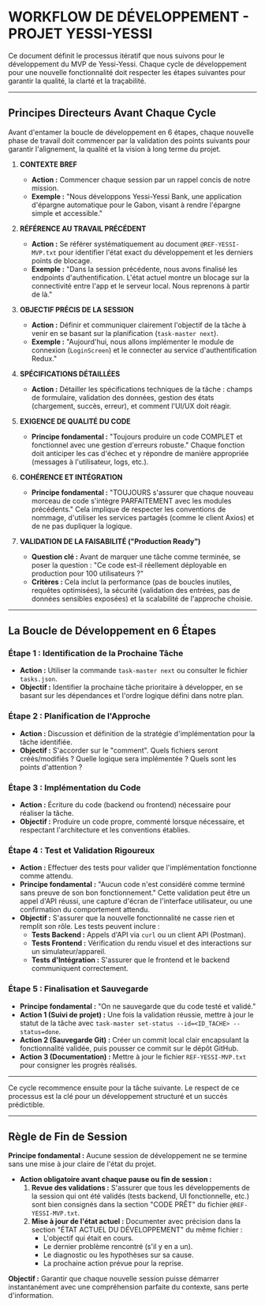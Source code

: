 # WORKFLOW DE DÉVELOPPEMENT - PROJET YESSI-YESSI

Ce document définit le processus itératif que nous suivons pour le développement du MVP de Yessi-Yessi. Chaque cycle de développement pour une nouvelle fonctionnalité doit respecter les étapes suivantes pour garantir la qualité, la clarté et la traçabilité.

---

## Principes Directeurs Avant Chaque Cycle

Avant d'entamer la boucle de développement en 6 étapes, chaque nouvelle phase de travail doit commencer par la validation des points suivants pour garantir l'alignement, la qualité et la vision à long terme du projet.

1.  **CONTEXTE BREF**

    - **Action :** Commencer chaque session par un rappel concis de notre mission.
    - **Exemple :** "Nous développons Yessi-Yessi Bank, une application d'épargne automatique pour le Gabon, visant à rendre l'épargne simple et accessible."

2.  **RÉFÉRENCE AU TRAVAIL PRÉCÉDENT**

    - **Action :** Se référer systématiquement au document `@REF-YESSI-MVP.txt` pour identifier l'état exact du développement et les derniers points de blocage.
    - **Exemple :** "Dans la session précédente, nous avons finalisé les endpoints d'authentification. L'état actuel montre un blocage sur la connectivité entre l'app et le serveur local. Nous reprenons à partir de là."

3.  **OBJECTIF PRÉCIS DE LA SESSION**

    - **Action :** Définir et communiquer clairement l'objectif de la tâche à venir en se basant sur la planification (`task-master next`).
    - **Exemple :** "Aujourd'hui, nous allons implémenter le module de connexion (`LoginScreen`) et le connecter au service d'authentification Redux."

4.  **SPÉCIFICATIONS DÉTAILLÉES**

    - **Action :** Détailler les spécifications techniques de la tâche : champs de formulaire, validation des données, gestion des états (chargement, succès, erreur), et comment l'UI/UX doit réagir.

5.  **EXIGENCE DE QUALITÉ DU CODE**

    - **Principe fondamental :** "Toujours produire un code COMPLET et fonctionnel avec une gestion d'erreurs robuste." Chaque fonction doit anticiper les cas d'échec et y répondre de manière appropriée (messages à l'utilisateur, logs, etc.).

6.  **COHÉRENCE ET INTÉGRATION**

    - **Principe fondamental :** "TOUJOURS s'assurer que chaque nouveau morceau de code s'intègre PARFAITEMENT avec les modules précédents." Cela implique de respecter les conventions de nommage, d'utiliser les services partagés (comme le client Axios) et de ne pas dupliquer la logique.

7.  **VALIDATION DE LA FAISABILITÉ ("Production Ready")**
    - **Question clé :** Avant de marquer une tâche comme terminée, se poser la question : "Ce code est-il réellement déployable en production pour 100 utilisateurs ?"
    - **Critères :** Cela inclut la performance (pas de boucles inutiles, requêtes optimisées), la sécurité (validation des entrées, pas de données sensibles exposées) et la scalabilité de l'approche choisie.

---

## La Boucle de Développement en 6 Étapes

### Étape 1 : Identification de la Prochaine Tâche

- **Action :** Utiliser la commande `task-master next` ou consulter le fichier `tasks.json`.
- **Objectif :** Identifier la prochaine tâche prioritaire à développer, en se basant sur les dépendances et l'ordre logique défini dans notre plan.

### Étape 2 : Planification de l'Approche

- **Action :** Discussion et définition de la stratégie d'implémentation pour la tâche identifiée.
- **Objectif :** S'accorder sur le "comment". Quels fichiers seront créés/modifiés ? Quelle logique sera implémentée ? Quels sont les points d'attention ?

### Étape 3 : Implémentation du Code

- **Action :** Écriture du code (backend ou frontend) nécessaire pour réaliser la tâche.
- **Objectif :** Produire un code propre, commenté lorsque nécessaire, et respectant l'architecture et les conventions établies.

### Étape 4 : Test et Validation Rigoureux

- **Action :** Effectuer des tests pour valider que l'implémentation fonctionne comme attendu.
- **Principe fondamental :** "Aucun code n'est considéré comme terminé sans preuve de son bon fonctionnement." Cette validation peut être un appel d'API réussi, une capture d'écran de l'interface utilisateur, ou une confirmation du comportement attendu.
- **Objectif :** S'assurer que la nouvelle fonctionnalité ne casse rien et remplit son rôle. Les tests peuvent inclure :
  - **Tests Backend :** Appels d'API via `curl` ou un client API (Postman).
  - **Tests Frontend :** Vérification du rendu visuel et des interactions sur un simulateur/appareil.
  - **Tests d'Intégration :** S'assurer que le frontend et le backend communiquent correctement.

### Étape 5 : Finalisation et Sauvegarde

- **Principe fondamental :** "On ne sauvegarde que du code testé et validé."
- **Action 1 (Suivi de projet) :** Une fois la validation réussie, mettre à jour le statut de la tâche avec `task-master set-status --id=<ID_TACHE> --status=done`.
- **Action 2 (Sauvegarde Git) :** Créer un commit local clair encapsulant la fonctionnalité validée, puis pousser ce commit sur le dépôt GitHub.
- **Action 3 (Documentation) :** Mettre à jour le fichier `REF-YESSI-MVP.txt` pour consigner les progrès réalisés.

---

Ce cycle recommence ensuite pour la tâche suivante. Le respect de ce processus est la clé pour un développement structuré et un succès prédictible.

---

## Règle de Fin de Session

**Principe fondamental :** Aucune session de développement ne se termine sans une mise à jour claire de l'état du projet.

- **Action obligatoire avant chaque pause ou fin de session :**
  1.  **Revue des validations :** S'assurer que tous les développements de la session qui ont été validés (tests backend, UI fonctionnelle, etc.) sont bien consignés dans la section "CODE PRÊT" du fichier `@REF-YESSI-MVP.txt`.
  2.  **Mise à jour de l'état actuel :** Documenter avec précision dans la section "ÉTAT ACTUEL DU DÉVELOPPEMENT" du même fichier :
      - L'objectif qui était en cours.
      - Le dernier problème rencontré (s'il y en a un).
      - Le diagnostic ou les hypothèses sur sa cause.
      - La prochaine action prévue pour la reprise.

**Objectif :** Garantir que chaque nouvelle session puisse démarrer instantanément avec une compréhension parfaite du contexte, sans perte d'information.
